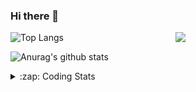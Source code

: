 ### Hi there 👋

<!--
**tao8687/tao8687** is a ✨ _special_ ✨ repository because its `README.md` (this file) appears on your GitHub profile.

Here are some ideas to get you started:

- 🔭 I’m currently working on ...
- 🌱 I’m currently learning ...
- 👯 I’m looking to collaborate on ...
- 🤔 I’m looking for help with ...
- 💬 Ask me about ...
- 📫 How to reach me: ...
- 😄 Pronouns: ...
- ⚡ Fun fact: ...
-->

<img align='right' src="https://media.giphy.com/media/M9gbBd9nbDrOTu1Mqx/giphy.gif" width="240">

  
![Top Langs](https://github-readme-stats.vercel.app/api/top-langs/?username=tao8687&layout=compact&title_color=23238E&text_color=A67D3D)

![Anurag's github stats](https://github-readme-stats.vercel.app/api?username=tao8687&show_icons=true&&text_color=A67D3D&title_color=23238E&show_icons=false&count_private=true&hide=stars)

<details>
  <summary>:zap: Coding Stats</summary>
  <br>
    
<!--START_SECTION:waka-->
![Code Time](http://img.shields.io/badge/Code%20Time-2%2C052%20hrs%201%20min-blue)

![Profile Views](http://img.shields.io/badge/Profile%20Views-2-blue)

**🐱 My GitHub Data** 

> 📦 1.5 MB Used in GitHub's Storage 
 > 
> 🏆 171 Contributions in the Year 2025
 > 
> 🚫 Not Opted to Hire
 > 
> 📜 63 Public Repositories 
 > 
> 🔑 24 Private Repositories 
 > 
**I'm an Early 🐤** 

```text
🌞 Morning                1773 commits        ██████████████████████░░░   89.27 % 
🌆 Daytime                90 commits          █░░░░░░░░░░░░░░░░░░░░░░░░   04.53 % 
🌃 Evening                119 commits         █░░░░░░░░░░░░░░░░░░░░░░░░   05.99 % 
🌙 Night                  4 commits           ░░░░░░░░░░░░░░░░░░░░░░░░░   00.20 % 
```
📅 **I'm Most Productive on Wednesday** 

```text
Monday                   285 commits         ████░░░░░░░░░░░░░░░░░░░░░   14.35 % 
Tuesday                  271 commits         ███░░░░░░░░░░░░░░░░░░░░░░   13.65 % 
Wednesday                342 commits         ████░░░░░░░░░░░░░░░░░░░░░   17.22 % 
Thursday                 266 commits         ███░░░░░░░░░░░░░░░░░░░░░░   13.39 % 
Friday                   281 commits         ████░░░░░░░░░░░░░░░░░░░░░   14.15 % 
Saturday                 275 commits         ███░░░░░░░░░░░░░░░░░░░░░░   13.85 % 
Sunday                   266 commits         ███░░░░░░░░░░░░░░░░░░░░░░   13.39 % 
```


📊 **This Week I Spent My Time On** 

```text
🕑︎ Time Zone: Asia/Shanghai

💬 Programming Languages: 
C                        4 hrs 6 mins        ███████░░░░░░░░░░░░░░░░░░   29.48 % 
Makefile                 3 hrs 8 mins        ██████░░░░░░░░░░░░░░░░░░░   22.60 % 
CMake                    3 hrs 8 mins        ██████░░░░░░░░░░░░░░░░░░░   22.53 % 
XML                      1 hr                ██░░░░░░░░░░░░░░░░░░░░░░░   07.24 % 
Python                   49 mins             █░░░░░░░░░░░░░░░░░░░░░░░░   05.91 % 

🔥 Editors: 
Cursor                   11 hrs 10 mins      ████████████████████░░░░░   80.23 % 
VS Code                  2 hrs 45 mins       █████░░░░░░░░░░░░░░░░░░░░   19.77 % 

🐱‍💻 Projects: 
R20                      5 hrs 50 mins       ██████████░░░░░░░░░░░░░░░   41.95 % 
STM32F4-FreeRTOS         4 hrs 2 mins        ███████░░░░░░░░░░░░░░░░░░   28.96 % 
OpenCTR_H60V32_R20_1024_V1 hr 29 mins        ███░░░░░░░░░░░░░░░░░░░░░░   10.73 % 
BossMatchJobHunter       49 mins             █░░░░░░░░░░░░░░░░░░░░░░░░   05.91 % 
mode_control_server      48 mins             █░░░░░░░░░░░░░░░░░░░░░░░░   05.74 % 

💻 Operating System: 
Linux                    13 hrs 56 mins      █████████████████████████   100.00 % 
```

**I Mostly Code in C++** 

```text
C++                      11 repos            ████████░░░░░░░░░░░░░░░░░   33.33 % 
Python                   8 repos             ██████░░░░░░░░░░░░░░░░░░░   24.24 % 
JavaScript               2 repos             ██░░░░░░░░░░░░░░░░░░░░░░░   06.06 % 
Batchfile                1 repo              █░░░░░░░░░░░░░░░░░░░░░░░░   03.03 % 
HTML                     1 repo              █░░░░░░░░░░░░░░░░░░░░░░░░   03.03 % 
```



**Timeline**

![Lines of Code chart](https://raw.githubusercontent.com/tao8687/tao8687/master/assets/bar_graph.png)


 Last Updated on 19/06/2025 01:58:50 UTC
<!--END_SECTION:waka-->
</details>
